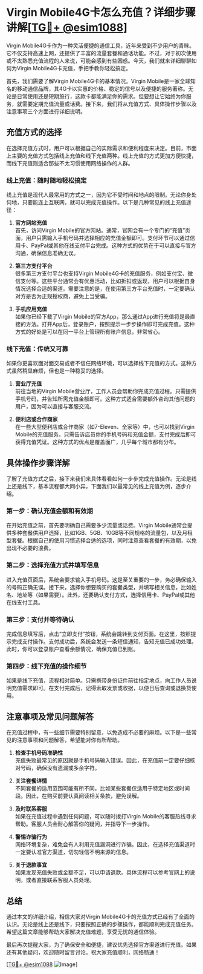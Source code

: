 # Virgin Mobile4G卡怎么充值？详细步骤讲解[[TG💪+ @esim1088](https://t.me/s/esim1088)]

Virgin Mobile4G卡作为一种灵活便捷的通信工具，近年来受到不少用户的青睐。它不仅支持高速上网，还提供了丰富的流量套餐和通话功能。不过，对于初次使用或不太熟悉充值流程的人来说，可能会感到有些困惑。今天，我们就来详细聊聊如何为Virgin Mobile4G卡充值，手把手教你轻松搞定。

首先，我们需要了解Virgin Mobile4G卡的基本情况。Virgin Mobile是一家全球知名的移动通信品牌，其4G卡以实惠的价格、稳定的信号以及便捷的服务著称。无论是日常使用还是短期旅行，这款卡都能满足你的需求。但要想让它始终为你服务，就需要定期充值流量或话费。接下来，我们将从充值方式、具体操作步骤以及注意事项三个方面进行详细说明。

## 充值方式的选择

在选择充值方式时，用户可以根据自己的实际需求和便利程度来决定。目前，市面上主要的充值方式包括线上充值和线下充值两种。线上充值的方式更加方便快捷，而线下充值则适合那些不太习惯使用网络操作的人群。

### 线上充值：随时随地轻松搞定

线上充值是现代人最常用的方式之一，因为它不受时间和地点的限制。无论你身处何地，只要能连上互联网，就可以完成充值操作。以下是几种常见的线上充值途径：

1. **官方网站充值**  
   首先，访问Virgin Mobile的官方网站。通常，官网会有一个专门的“充值”页面，用户只需输入手机号码并选择相应的充值金额即可。支付环节可以通过信用卡、PayPal或其他在线支付平台完成。这种方式的优势在于可以直接与官方沟通，确保信息准确无误。

2. **第三方支付平台**  
   很多第三方支付平台也支持Virgin Mobile4G卡的充值服务，例如支付宝、微信支付等。这些平台通常会有优惠活动，比如折扣或返现，用户可以根据自身情况选择合适的渠道。需要注意的是，在使用第三方平台充值时，一定要确认对方是否为正规授权商，避免上当受骗。

3. **手机应用充值**  
   如果你已经下载了Virgin Mobile的官方App，那么通过App进行充值将是最直接的方法。打开App后，登录账户，按照提示一步步操作即可完成充值。这种方式的好处是可以在同一平台上管理所有账户信息，非常省心。

### 线下充值：传统又可靠

如果你更喜欢面对面交易或者不信任网络环境，可以选择线下充值的方式。这种方式虽然稍显麻烦，但也是一种稳妥的选择。

1. **营业厅充值**  
   前往当地的Virgin Mobile营业厅，工作人员会帮助你完成充值过程。只需提供手机号码，并告知所需充值金额即可。这种方式适合需要额外咨询其他问题的用户，因为可以直接与客服交流。

2. **便利店或合作商家**  
   在一些大型便利店或合作商家（如7-Eleven、全家等）中，也可以找到Virgin Mobile的充值服务。只需告诉店员你的手机号码和充值金额，支付完成后即可获得充值凭证。这种方式的优点是覆盖面广，几乎每个城市都有分布。

## 具体操作步骤详解

了解了充值方式之后，接下来我们来具体看看如何一步步完成充值操作。无论是线上还是线下，基本流程都大同小异，下面我们以最常见的线上充值为例，逐步介绍。

### 第一步：确认充值金额和有效期

在开始充值之前，首先要明确自己需要多少流量或话费。Virgin Mobile通常会提供多种套餐供用户选择，比如1GB、5GB、10GB等不同规格的流量包，以及月租型套餐。根据自己的使用习惯选择合适的选项，同时注意查看套餐的有效期，以免出现不必要的浪费。

### 第二步：选择充值方式并填写信息

进入充值页面后，系统会要求输入手机号码。这是至关重要的一步，务必确保输入的号码正确无误。接下来，选择你想要购买的套餐类型，并填写相关信息，比如姓名、地址等（如果需要）。此外，还要确认支付方式，选择信用卡、PayPal或其他在线支付工具。

### 第三步：支付并等待确认

完成信息填写后，点击“立即支付”按钮，系统会跳转到支付页面。在这里，按照提示完成支付操作。支付成功后，系统会发送一条短信通知，告知充值已成功处理。此时，你可以登录账户查看余额情况，确保充值已到账。

### 第四步：线下充值的操作细节

如果是线下充值，流程相对简单。只需携带身份证件前往指定地点，向工作人员说明充值需求即可。在支付完成后，记得索取发票或收据，以便日后查询或退换货使用。

## 注意事项及常见问题解答

在充值过程中，有一些细节需要特别留意，以免造成不必要的麻烦。以下是一些常见的注意事项和问题解答，希望能对你有所帮助。

1. **检查手机号码准确性**  
   充值失败最常见的原因就是手机号码输入错误。因此，在充值前一定要仔细核对号码，确保没有遗漏或多余字符。

2. **关注套餐详情**  
   不同套餐的适用范围可能有所不同，比如某些套餐仅适用于特定地区或时间段。因此，在购买前要认真阅读相关条款，避免误解。

3. **及时联系客服**  
   如果在充值过程中遇到任何问题，可以随时拨打Virgin Mobile的客服热线寻求帮助。客服人员会耐心解答你的疑问，并指导下一步操作。

4. **警惕诈骗行为**  
   网络环境复杂，难免会有人利用充值漏洞进行诈骗。因此，在选择充值渠道时一定要认准官方渠道，切勿轻信不明来源的信息。

5. **关于退款事宜**  
   如果发现充值失败或金额不足，可以申请退款。具体流程可以参考官网上的说明，或者直接联系客服人员处理。

## 总结

通过本文的详细介绍，相信大家对Virgin Mobile4G卡的充值方式已经有了全面的认识。无论是线上还是线下，只要按照正确的步骤操作，都能顺利完成充值任务。希望这篇文章能够帮助大家解决充值难题，享受无忧的通信体验。

最后再次提醒大家，为了确保安全和便捷，建议优先选择官方渠道进行充值。如果还有其他疑问，欢迎随时留言讨论。祝大家充值顺利，网络畅通！

[[TG💪+ @esim1088](https://t.me/s/esim1088) ![Image](https://i.postimg.cc/4NQfJmqS/Snipaste-2025-05-13-00-14-12.png)]